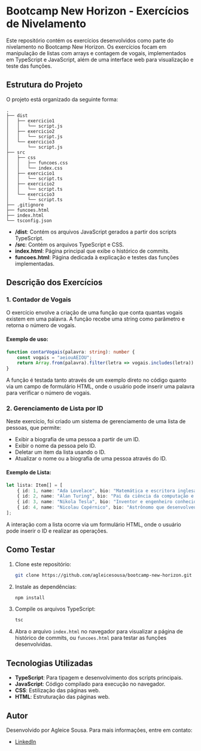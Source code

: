 # Bootcamp New Horizon - Exercícios de Nivelamento

Este repositório contém os exercícios desenvolvidos como parte do nivelamento no Bootcamp New Horizon. Os exercícios focam em manipulação de listas com arrays e contagem de vogais, implementados em TypeScript e JavaScript, além de uma interface web para visualização e teste das funções.

## Estrutura do Projeto

O projeto está organizado da seguinte forma:

```
.
├── dist
│   ├── exercicio1
│   │   └── script.js
│   ├── exercicio2
│   │   └── script.js
│   └── exercicio3
│       └── script.js
├── src
│   ├── css
│   │   ├── funcoes.css
│   │   └── index.css
│   ├── exercicio1
│   │   └── script.ts
│   ├── exercicio2
│   │   └── script.ts
│   └── exercicio3
│       └── script.ts
├── .gitignore
├── funcoes.html
├── index.html
└── tsconfig.json
```

- **/dist**: Contém os arquivos JavaScript gerados a partir dos scripts TypeScript.
- **/src**: Contém os arquivos TypeScript e CSS.
- **index.html**: Página principal que exibe o histórico de commits.
- **funcoes.html**: Página dedicada à explicação e testes das funções implementadas.

## Descrição dos Exercícios

### 1. Contador de Vogais
O exercício envolve a criação de uma função que conta quantas vogais existem em uma palavra. A função recebe uma string como parâmetro e retorna o número de vogais.

#### Exemplo de uso:
```typescript
function contarVogais(palavra: string): number {
    const vogais = "aeiouAEIOU";
    return Array.from(palavra).filter(letra => vogais.includes(letra)).length;
}
```

A função é testada tanto através de um exemplo direto no código quanto via um campo de formulário HTML, onde o usuário pode inserir uma palavra para verificar o número de vogais.

### 2. Gerenciamento de Lista por ID
Neste exercício, foi criado um sistema de gerenciamento de uma lista de pessoas, que permite:

- Exibir a biografia de uma pessoa a partir de um ID.
- Exibir o nome da pessoa pelo ID.
- Deletar um item da lista usando o ID.
- Atualizar o nome ou a biografia de uma pessoa através do ID.

#### Exemplo de Lista:
```typescript
let lista: Item[] = [
    { id: 1, name: "Ada Lovelace", bio: "Matemática e escritora inglesa, pioneira em algoritmos." },
    { id: 2, name: "Alan Turing", bio: "Pai da ciência da computação e da inteligência artificial." },
    { id: 3, name: "Nikola Tesla", bio: "Inventor e engenheiro conhecido por suas contribuições à eletricidade." },
    { id: 4, name: "Nicolau Copérnico", bio: "Astrônomo que desenvolveu a teoria heliocêntrica." }
];
```

A interação com a lista ocorre via um formulário HTML, onde o usuário pode inserir o ID e realizar as operações.

## Como Testar

1. Clone este repositório:
   ```bash
   git clone https://github.com/agleicesousa/bootcamp-new-horizon.git
   ```

2. Instale as dependências:
   ```bash
   npm install
   ```

3. Compile os arquivos TypeScript:
   ```bash
   tsc
   ```

4. Abra o arquivo `index.html` no navegador para visualizar a página de histórico de commits, ou `funcoes.html` para testar as funções desenvolvidas.

## Tecnologias Utilizadas

- **TypeScript**: Para tipagem e desenvolvimento dos scripts principais.
- **JavaScript**: Código compilado para execução no navegador.
- **CSS**: Estilização das páginas web.
- **HTML**: Estruturação das páginas web.

## Autor

Desenvolvido por Agleice Sousa. Para mais informações, entre em contato:

- [LinkedIn](https://www.linkedin.com/in/agleice-sousa/)

